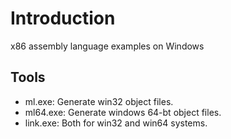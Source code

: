 # Introduction
x86 assembly language examples on Windows

## Tools
* ml.exe: Generate win32 object files.
* ml64.exe: Generate windows 64-bt object files.
* link.exe: Both for win32 and win64 systems.
